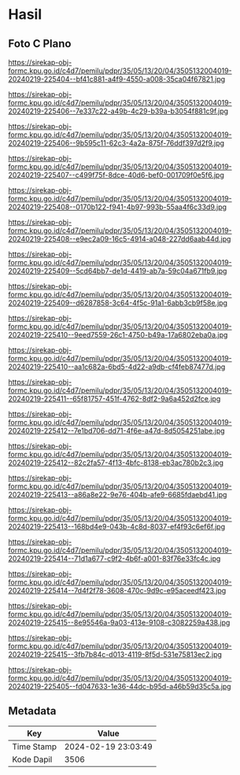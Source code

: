 # Hasil

## Foto C Plano

https://sirekap-obj-formc.kpu.go.id/c4d7/pemilu/pdpr/35/05/13/20/04/3505132004019-20240219-225404--bf41c881-a4f9-4550-a008-35ca04f67821.jpg

https://sirekap-obj-formc.kpu.go.id/c4d7/pemilu/pdpr/35/05/13/20/04/3505132004019-20240219-225406--7e337c22-a49b-4c29-b39a-b3054f881c9f.jpg

https://sirekap-obj-formc.kpu.go.id/c4d7/pemilu/pdpr/35/05/13/20/04/3505132004019-20240219-225406--9b595c11-62c3-4a2a-875f-76ddf397d2f9.jpg

https://sirekap-obj-formc.kpu.go.id/c4d7/pemilu/pdpr/35/05/13/20/04/3505132004019-20240219-225407--c499f75f-8dce-40d6-bef0-001709f0e5f6.jpg

https://sirekap-obj-formc.kpu.go.id/c4d7/pemilu/pdpr/35/05/13/20/04/3505132004019-20240219-225408--0170b122-f941-4b97-993b-55aa4f6c33d9.jpg

https://sirekap-obj-formc.kpu.go.id/c4d7/pemilu/pdpr/35/05/13/20/04/3505132004019-20240219-225408--e9ec2a09-16c5-4914-a048-227dd6aab44d.jpg

https://sirekap-obj-formc.kpu.go.id/c4d7/pemilu/pdpr/35/05/13/20/04/3505132004019-20240219-225409--5cd64bb7-de1d-4419-ab7a-59c04a671fb9.jpg

https://sirekap-obj-formc.kpu.go.id/c4d7/pemilu/pdpr/35/05/13/20/04/3505132004019-20240219-225409--d6287858-3c64-4f5c-91a1-6abb3cb9f58e.jpg

https://sirekap-obj-formc.kpu.go.id/c4d7/pemilu/pdpr/35/05/13/20/04/3505132004019-20240219-225410--9eed7559-26c1-4750-b49a-17a6802eba0a.jpg

https://sirekap-obj-formc.kpu.go.id/c4d7/pemilu/pdpr/35/05/13/20/04/3505132004019-20240219-225410--aa1c682a-6bd5-4d22-a9db-cf4feb87477d.jpg

https://sirekap-obj-formc.kpu.go.id/c4d7/pemilu/pdpr/35/05/13/20/04/3505132004019-20240219-225411--65f81757-451f-4762-8df2-9a6a452d2fce.jpg

https://sirekap-obj-formc.kpu.go.id/c4d7/pemilu/pdpr/35/05/13/20/04/3505132004019-20240219-225412--7e1bd706-dd71-4f6e-a47d-8d5054251abe.jpg

https://sirekap-obj-formc.kpu.go.id/c4d7/pemilu/pdpr/35/05/13/20/04/3505132004019-20240219-225412--82c2fa57-4f13-4bfc-8138-eb3ac780b2c3.jpg

https://sirekap-obj-formc.kpu.go.id/c4d7/pemilu/pdpr/35/05/13/20/04/3505132004019-20240219-225413--a86a8e22-9e76-404b-afe9-6685fdaebd41.jpg

https://sirekap-obj-formc.kpu.go.id/c4d7/pemilu/pdpr/35/05/13/20/04/3505132004019-20240219-225413--168bd4e9-043b-4c8d-8037-ef4f93c6ef6f.jpg

https://sirekap-obj-formc.kpu.go.id/c4d7/pemilu/pdpr/35/05/13/20/04/3505132004019-20240219-225414--71d1a677-c9f2-4b6f-a001-83f76e33fc4c.jpg

https://sirekap-obj-formc.kpu.go.id/c4d7/pemilu/pdpr/35/05/13/20/04/3505132004019-20240219-225414--7d4f2f78-3608-470c-9d9c-e95aceedf423.jpg

https://sirekap-obj-formc.kpu.go.id/c4d7/pemilu/pdpr/35/05/13/20/04/3505132004019-20240219-225415--8e95546a-9a03-413e-9108-c3082259a438.jpg

https://sirekap-obj-formc.kpu.go.id/c4d7/pemilu/pdpr/35/05/13/20/04/3505132004019-20240219-225415--3fb7b84c-d013-4119-8f5d-531e75813ec2.jpg

https://sirekap-obj-formc.kpu.go.id/c4d7/pemilu/pdpr/35/05/13/20/04/3505132004019-20240219-225405--fd047633-1e36-44dc-b95d-a46b59d35c5a.jpg


## Metadata

| Key        | Value               |
| ---------- | ------------------- |
| Time Stamp | 2024-02-19 23:03:49 |
| Kode Dapil | 3506                |



